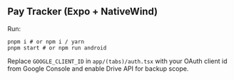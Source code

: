 ## Pay Tracker (Expo + NativeWind)

Run:

```
pnpm i # or npm i / yarn
pnpm start # or npm run android
```

Replace `GOOGLE_CLIENT_ID` in `app/(tabs)/auth.tsx` with your OAuth client id from Google Console and enable Drive API for backup scope.
